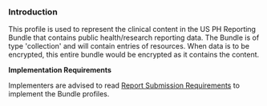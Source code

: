 ### Introduction

This profile is used to represent the clinical content in the US PH Reporting Bundle that contains public health/research reporting data. The Bundle is of type 'collection' and will contain entries of resources. When data is to be encrypted, this entire bundle would be encrypted as it contains the content.


**Implementation Requirements**

Implementers are advised to read [Report Submission Requirements](reportsubmission.html) to implement the Bundle profiles.

```
